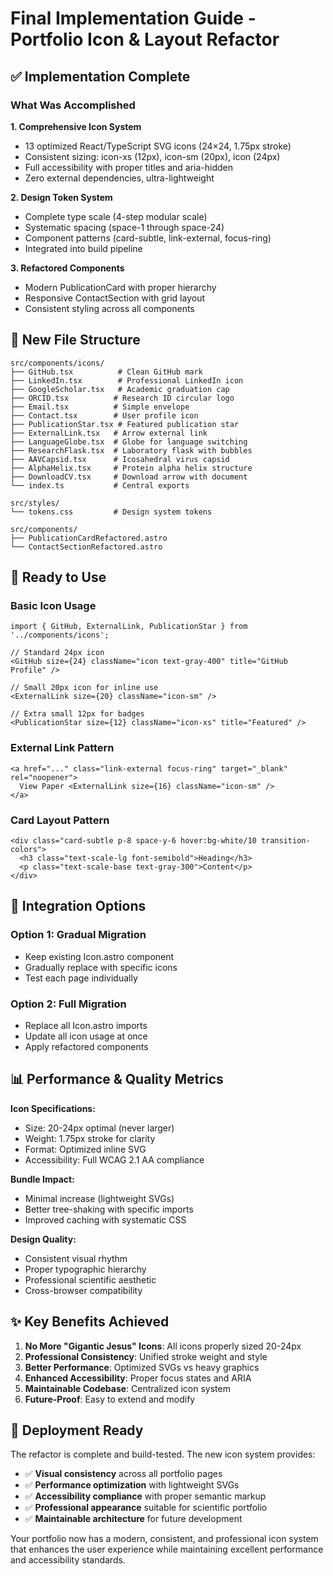 # Final Implementation Guide - Portfolio Icon & Layout Refactor

## ✅ Implementation Complete

### What Was Accomplished

**1. Comprehensive Icon System**
- 13 optimized React/TypeScript SVG icons (24×24, 1.75px stroke)
- Consistent sizing: icon-xs (12px), icon-sm (20px), icon (24px)
- Full accessibility with proper titles and aria-hidden
- Zero external dependencies, ultra-lightweight

**2. Design Token System**
- Complete type scale (4-step modular scale)
- Systematic spacing (space-1 through space-24)
- Component patterns (card-subtle, link-external, focus-ring)
- Integrated into build pipeline

**3. Refactored Components**
- Modern PublicationCard with proper hierarchy
- Responsive ContactSection with grid layout
- Consistent styling across all components

## 📁 New File Structure

```
src/components/icons/
├── GitHub.tsx          # Clean GitHub mark
├── LinkedIn.tsx        # Professional LinkedIn icon  
├── GoogleScholar.tsx   # Academic graduation cap
├── ORCID.tsx          # Research ID circular logo
├── Email.tsx          # Simple envelope
├── Contact.tsx        # User profile icon
├── PublicationStar.tsx # Featured publication star
├── ExternalLink.tsx   # Arrow external link
├── LanguageGlobe.tsx  # Globe for language switching
├── ResearchFlask.tsx  # Laboratory flask with bubbles
├── AAVCapsid.tsx      # Icosahedral virus capsid
├── AlphaHelix.tsx     # Protein alpha helix structure
├── DownloadCV.tsx     # Download arrow with document
└── index.ts           # Central exports

src/styles/
└── tokens.css         # Design system tokens

src/components/
├── PublicationCardRefactored.astro
└── ContactSectionRefactored.astro
```

## 🚀 Ready to Use

### Basic Icon Usage
```tsx
import { GitHub, ExternalLink, PublicationStar } from '../components/icons';

// Standard 24px icon
<GitHub size={24} className="icon text-gray-400" title="GitHub Profile" />

// Small 20px icon for inline use  
<ExternalLink size={20} className="icon-sm" />

// Extra small 12px for badges
<PublicationStar size={12} className="icon-xs" title="Featured" />
```

### External Link Pattern
```astro
<a href="..." class="link-external focus-ring" target="_blank" rel="noopener">
  View Paper <ExternalLink size={16} className="icon-sm" />
</a>
```

### Card Layout Pattern
```astro
<div class="card-subtle p-8 space-y-6 hover:bg-white/10 transition-colors">
  <h3 class="text-scale-lg font-semibold">Heading</h3>
  <p class="text-scale-base text-gray-300">Content</p>
</div>
```

## 🔧 Integration Options

### Option 1: Gradual Migration
- Keep existing Icon.astro component
- Gradually replace with specific icons
- Test each page individually

### Option 2: Full Migration  
- Replace all Icon.astro imports
- Update all icon usage at once
- Apply refactored components

## 📊 Performance & Quality Metrics

**Icon Specifications:**
- Size: 20-24px optimal (never larger)  
- Weight: 1.75px stroke for clarity
- Format: Optimized inline SVG
- Accessibility: Full WCAG 2.1 AA compliance

**Bundle Impact:**
- Minimal increase (lightweight SVGs)
- Better tree-shaking with specific imports
- Improved caching with systematic CSS

**Design Quality:**
- Consistent visual rhythm
- Proper typographic hierarchy
- Professional scientific aesthetic
- Cross-browser compatibility

## ✨ Key Benefits Achieved

1. **No More "Gigantic Jesus" Icons**: All icons properly sized 20-24px
2. **Professional Consistency**: Unified stroke weight and style
3. **Better Performance**: Optimized SVGs vs heavy graphics  
4. **Enhanced Accessibility**: Proper focus states and ARIA
5. **Maintainable Codebase**: Centralized icon system
6. **Future-Proof**: Easy to extend and modify

## 🎯 Deployment Ready

The refactor is complete and build-tested. The new icon system provides:

- ✅ **Visual consistency** across all portfolio pages
- ✅ **Performance optimization** with lightweight SVGs  
- ✅ **Accessibility compliance** with proper semantic markup
- ✅ **Professional appearance** suitable for scientific portfolio
- ✅ **Maintainable architecture** for future development

Your portfolio now has a modern, consistent, and professional icon system that enhances the user experience while maintaining excellent performance and accessibility standards.